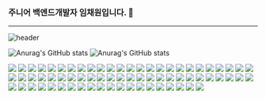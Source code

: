 ### 주니어 백엔드개발자 임채원입니다. 👋

---

![header](https://capsule-render.vercel.app/api?type=Waving)

![Anurag's GitHub stats](https://github-readme-stats.vercel.app/api/top-langs/?username=imchaewon&langs_count=8&theme=dark)
![Anurag's GitHub stats](https://github-readme-stats.vercel.app/api?username=imchaewon&show_icons=true&theme=radical)

<div>
<a href="javascript:"><img src="https://img.shields.io/badge/Java-E34F26?style=flat&logo=java"/></a>
<a href="javascript:"><img src="https://img.shields.io/badge/Oracle-F80000?style=flat&logo=Oracle&logoColor=fff"/></a>
<a href="javascript:"><img src="https://img.shields.io/badge/MySql-E0C189?logo=MySQL&logoColor=4479A1"/></a>
<a href="javascript:"><img src="https://img.shields.io/badge/Mybatis-43B02A"/></a>
<a href="javascript:"><img src="https://img.shields.io/badge/Spring-FFA65C?style=flat&logo=Spring&logoColor=6DB33F"/></a>
<a href="javascript:"><img src="https://img.shields.io/badge/SpringBoot-C2A9AF?style=flat&logo=springboot&logoColor=6DB33F"/></a>
<a href="javascript:"><img src="https://img.shields.io/badge/JPA-C2A9AF?style=flat&logo=&logoColor="/></a>
<a href="javascript:"><img src="https://img.shields.io/badge/Spring Data JPA-C2A9AF?style=flat&logo=&logoColor="/></a>
<a href="javascript:"><img src="https://img.shields.io/badge/Spring Cloud OpenFeign-C2A9AF?style=flat&logo=&logoColor="/></a>
<a href="javascript:"><img src="https://img.shields.io/badge/SpringSecurity-C1A9C2?style=flat&logo=springsecurity&logoColor=6DB33F"/></a>
<a href="javascript:"><img src="https://img.shields.io/badge/QueryDSL-C2A9AF?style=flat&logo=&logoColor="/></a>
<a href="javascript:"><img src="https://img.shields.io/badge/Apache Maven-98CCA2?style=flat&logo=apachemaven&logoColor=C71A36"/></a>
<a href="javascript:"><img src="https://img.shields.io/badge/Gradle-C2B4A9?style=flat&logo=gradle&logoColor=02303A"/></a>
<a href="javascript:"><img src="https://img.shields.io/badge/Swagger-8F4E96?style=flat&logo=swagger&logoColor=85EA2D"/></a>
<a href="javascript:"><img src="https://img.shields.io/badge/Redis-A9C2B3?style=flat&logo=redis&logoColor=FF4438"/></a>
<a href="javascript:"><img src="https://img.shields.io/badge/RSocket-ABC2A9?style=flat&logo=rsocket&logoColor=EF0092"/></a>
<a href="javascript:"><img src="https://img.shields.io/badge/ApacheJMeter-A9C2AF?style=flat&logo=apachejmeter&logoColor=D22128"/></a>
<a href="javascript:"><img src="https://img.shields.io/badge/JUnit-C2ABA9?style=flat&logo=junit5&logoColor=25A162"/></a>
<a href="javascript:"><img src="https://img.shields.io/badge/jacoco-C2ABA9?style=flat&logo=&logoColor="/></a>
<a href="javascript:"><img src="https://img.shields.io/badge/MockWebServer-C2ABA9?style=flat&logo=&logoColor="/></a>
<a href="javascript:"><img src="https://img.shields.io/badge/Postman-A9C2BD?style=flat&logo=postman&logoColor=FF6C37"/></a>
<a href="javascript:"><img src="https://img.shields.io/badge/OpenSearch-C2B8A9?style=flat&logo=opensearch&logoColor=005EB8"/></a>
<a href="javascript:"><img src="https://img.shields.io/badge/Logstash-C2B5A9?style=flat&logo=logstash&logoColor=005571"/></a>
<a href="javascript:"><img src="https://img.shields.io/badge/Telegraph-A9C2B0?style=flat&logo=telegraph&logoColor=FAFAFA"/></a>
<a href="javascript:"><img src="https://img.shields.io/badge/Git-43B02A?logo=git&logoColor=F05032"/></a>
<a href="javascript:"><img src="https://img.shields.io/badge/Docker-E0993D?style=flat&logo=Docker&logoColor=2496ED"/></a>
<a href="javascript:"><img src="https://img.shields.io/badge/Ubuntu-9EFFF5?style=flat&logo=Ubuntu&logoColor=E95420"/></a>
<a href="javascript:"><img src="https://img.shields.io/badge/JavaScript-6A4AFF?style=flat&logo=JavaScript&logoColor=F7DF1E"/></a>
<a href="javascript:"><img src="https://img.shields.io/badge/jQuery-FFDEAD?style=flat&logo=jQuery&logoColor=0769AD"/></a>
<a href="javascript:"><img src="https://img.shields.io/badge/AppleScript-6A4AFF?style=flat&logo=apple&logoColor=F7DF1E"/></a>
<a href="javascript:"><img src="https://img.shields.io/badge/npm-4AFF7D?style=flat&logo=npm&logoColor=CB3837"/></a>
<a href="javascript:"><img src="https://img.shields.io/badge/Node.js-FF4AA4?style=flat&logo=nodedotjs&logoColor=339933"/></a>
<a href="javascript:"><img src="https://img.shields.io/badge/express-9DCAFF?style=flat&logo=express&logoColor=000"/></a>
<a href="javascript:"><img src="https://img.shields.io/badge/React-FFA652?style=flat&logo=react&logoColor=61DAFB"/></a>
<a href="javascript:"><img src="https://img.shields.io/badge/JSON-ADFFC4?logo=json&logoColor=000"/></a>
<a href="javascript:"><img src="https://img.shields.io/badge/JWT-43B02A"/></a>
<a href="javascript:"><img src="https://img.shields.io/badge/Python-FFDC7D?logo=Python&logoColor=3776AB"/></a>
<a href="javascript:"><img src="https://img.shields.io/badge/Selenium-E0A6B0?logo=Selenium&logoColor=43B02A"/></a>
<a href="javascript:"><img src="https://img.shields.io/badge/GWT-A6E0BA?logo=google&logoColor=E62A33"/></a>
<a href="javascript:"><img src="https://img.shields.io/badge/REST API-43B02A"/></a>
<a href="javascript:"><img src="https://img.shields.io/badge/Jenkins-A9C2B5?logo=jenkins&logoColor=D24939"/></a>
<a href="javascript:"><img src="https://img.shields.io/badge/Gitlab CI/CD-A9C2C0?logo=gitlab&logoColor=FC6D26"/></a>
<a href="javascript:"><img src="https://img.shields.io/badge/macOS-F58482?logo=macos&logoColor=000"/></a>
<a href="javascript:"><img src="https://img.shields.io/badge/Vim-631210?logo=vim&logoColor=019733"/></a>
<a href="javascript:"><img src="https://img.shields.io/badge/Linux-857C62?logo=linux&logoColor=FCC624"/></a>
<a href="javascript:"><img src="https://img.shields.io/badge/CentOS-416D64?logo=centos&logoColor=262577"/></a>
<a href="javascript:"><img src="https://img.shields.io/badge/Ubuntu-C0A6E0?logo=ubuntu&logoColor=E95420"/></a>
<a href="javascript:"><img src="https://img.shields.io/badge/Shell-000?logo=&logoColor=5391FE"/></a>
<a href="javascript:"><img src="https://img.shields.io/badge/IntelliJ IDEA-F58482?logo=intellijidea&logoColor=000"/></a>
<a href="javascript:"><img src="https://img.shields.io/badge/Visual Studio Code-FAD8A7?logo=visualstudiocode&logoColor=007ACC"/></a>
<a href="javascript:"><img src="https://img.shields.io/badge/SublimeText-A7D6FA?logo=sublimetext&logoColor=FF9800"/></a>
<a href="javascript:"><img src="https://img.shields.io/badge/SourceTree-F5E9C0?logo=sourcetree&logoColor=0052CC"/></a>
<a href="javascript:"><img src="https://img.shields.io/badge/Notion-fff?logo=notion&logoColor=000"/></a>
<a href="javascript:"><img src="https://img.shields.io/badge/jira-fff?logo=jira&logoColor=0052CC"/></a>
<a href="javascript:"><img src="https://img.shields.io/badge/confluence-fff?logo=confluence&logoColor=172B4D"/></a>
<a href="javascript:"><img src="https://img.shields.io/badge/jandi-fff?logo=&logoColor=000"/></a>
<a href="javascript:"><img src="https://img.shields.io/badge/FileZilla-A7FABF?logo=filezilla&logoColor=BF0000"/></a>
<a href="javascript:"><img src="https://img.shields.io/badge/AWS-DBC293?logo=amazonaws&logoColor=232F3E"/></a>
<a href="javascript:"><img src="https://img.shields.io/badge/OpenStack-2DEB4D?logo=openstack&logoColor=ED1944"/></a>
<a href="javascript:"><img src="https://img.shields.io/badge/VirtualBox-E3BF7D?logo=virtualbox&logoColor=183A61"/></a>
<a href="javascript:"><img src="https://img.shields.io/badge/Unity-ADFFE7?style=flat&logo=unity&logoColor=183A61"/></a>
<a href="javascript:"><img src="https://img.shields.io/badge/HTML5-ADFFE7?style=flat&logo=HTML5&logoColor=E34F26"/></a>
<a href="javascript:"><img src="https://img.shields.io/badge/CSS3-FFDEAD?style=flat&logo=CSS3&logoColor=1572B6"/></a>
<a href="javascript:"><img src="https://img.shields.io/badge/Bootstrap-FFDEAD?style=flat&logo=bootstrap&logoColor=1572B6"/></a>
<a href="javascript:"><img src="https://img.shields.io/badge/Thymeleaf-C2A9AF?style=flat&logo=thymeleaf&logoColor=005F0F"/></a>
<a href="javascript:"><img src="https://img.shields.io/badge/Photoshop-634210?logo=adobephotoshop&logoColor=31A8FF"/></a>
<a href="javascript:"><img src="https://img.shields.io/badge/Illustrator-008DF7?logo=adobeillustrator&logoColor=FF9A00"/></a>
<a href="javascript:"><img src="https://img.shields.io/badge/MicrosoftAccess-93DBA6?logo=microsoftaccess&logoColor=A4373A"/></a>
<a href="javascript:"><img src="https://img.shields.io/badge/MicrosoftExcel-DB9993?logo=microsoftexcel&logoColor=631710"/></a>
<a href="javascript:"><img src="https://img.shields.io/badge/Obsidian-EBE22D?logo=obsidian&logoColor=7C3AED"/></a>
  
  
</div>


<!--
**imchaewon/imchaewon** is a ✨ _special_ ✨ repository because its `README.md` (this file) appears on your GitHub profile.

Here are some ideas to get you started:

- 🔭 I’m currently working on ...
- 🌱 I’m currently learning ...
- 👯 I’m looking to collaborate on ...
- 🤔 I’m looking for help with ...
- 💬 Ask me about ...
- 📫 How to reach me: ...
- 😄 Pronouns: ...
- ⚡ Fun fact: ...
-->



